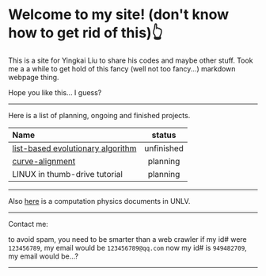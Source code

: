 # Welcome to my site! (don't know how to get rid of this)👆


This is a site for Yingkai Liu to share his codes and maybe other stuff.
Took me a a while to get hold of this fancy (well not too fancy...) markdown webpage thing.

Hope you like this... I guess?

----------
Here is a list of planning, ongoing and finished projects.

|Name     |  status|
|:------- |   :---: |
|[list-based evolutionary algorithm][1] |  unfinished |
|[curve-alignment][2]      |  planning  |
|LINUX in thumb-drive tutorial | planning |


[1]:https://github.com/yk-liu/list-based-evolutionary-algorithm
[2]:https://github.com/yk-liu/curve-alignment

------------
Also [here][3] is a computation physics documents in UNLV. 

[3]:https://github.com/yk-liu/2017-cmp

------------
Contact me:

to avoid spam, you need to be smarter than a web crawler
if my id# were `123456789`, my email would be `123456789@qq.com`
now my id# is `949482709`, my email would be...?

----

